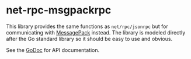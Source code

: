 # net-rpc-msgpackrpc

This library provides the same functions as `net/rpc/jsonrpc` but for
communicating with [MessagePack](http://msgpack.org/) instead. The library
is modeled directly after the Go standard library so it should be easy to
use and obvious.

See the [GoDoc](http://godoc.org/github.com/hashicorp/net-rpc-msgpackrpc) for
API documentation.
